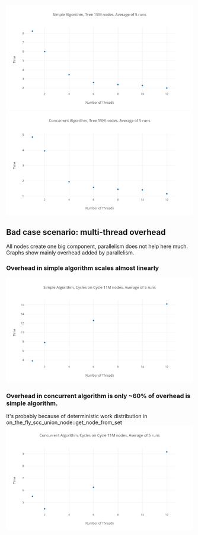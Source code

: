 ![image1](pictures/simple_algorithm.png)
![image2](pictures/concurrent_algorithm.png)
## Bad case scenario: multi-thread overhead
All nodes create one big component, parallelism does not help here much.
Graphs show mainly overhead added by parallelism.

### Overhead in simple algorithm scales almost linearly
![image3](pictures/simple_algorithm_cycle.png)

### Overhead in concurrent algorithm is only ~60% of overhead is simple algorithm.
It's probably because of deterministic work distribution in on_the_fly_scc_union_node::get_node_from_set
![image4](pictures/concurrent_algorithm_cycle.png)
